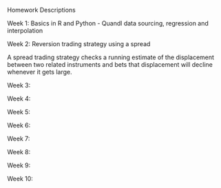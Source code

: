 Homework Descriptions

Week 1: Basics in R and Python - Quandl data sourcing, regression and
interpolation

Week 2: Reversion trading strategy using a spread

A spread trading strategy checks a running estimate of the displacement between
two related instruments and bets that displacement will decline whenever it gets
large.

Week 3:

Week 4:

Week 5:

Week 6:

Week 7:

Week 8:

Week 9:

Week 10:
